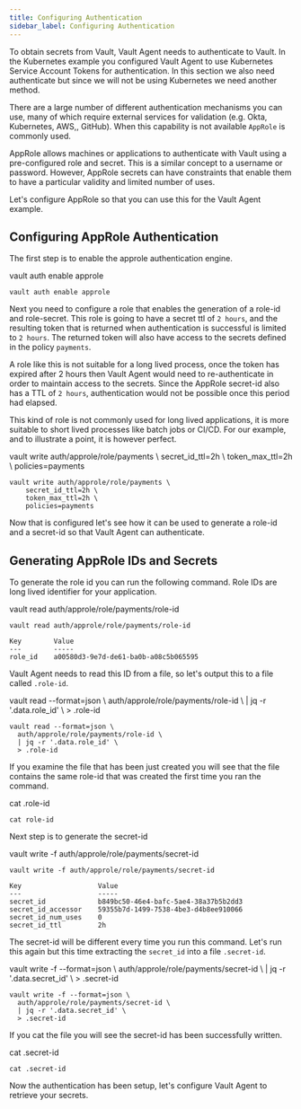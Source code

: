 ```yaml
---
title: Configuring Authentication
sidebar_label: Configuring Authentication
---
```


To obtain secrets from Vault, Vault Agent needs to authenticate to Vault.
In the Kubernetes example you configured Vault Agent to use Kubernetes
Service Account Tokens for authentication. In this section we also need 
authenticate but since we will not be using Kubernetes we need another method.

There are a large number of different authentication mechanisms you can use,
many of which require external services for validation (e.g. Okta, Kubernetes,
AWS,, GitHub). When this capability is not available `AppRole` is commonly
used.

AppRole allows machines or applications to authenticate with Vault using a
pre-configured role and secret. This is a similar concept to a username or
password. However, AppRole secrets can have constraints that enable them to
have a particular validity and limited number of uses.

Let's configure AppRole so that you can use this for the Vault Agent example.

## Configuring AppRole Authentication

The first step is to enable the approle authentication engine.

<VSCodeTerminal target="Vault">
  <Command>vault auth enable approle</Command>
</VSCodeTerminal>

```shell
vault auth enable approle
```

Next you need to configure a role that enables the generation of a role-id
and role-secret. This role is going to have a secret ttl of `2 hours`, and
the resulting token that is returned when authentication is successful is 
limited to `2 hours`. The returned token will also have access to the 
secrets defined in the policy `payments`.

A role like this is not suitable for a long lived process, once the token
has expired after 2 hours then Vault Agent would need to re-authenticate
in order to maintain access to the secrets. Since the AppRole secret-id
also has a TTL of `2 hours`, authentication would not be possible once 
this period had elapsed. 

This kind of role is not commonly used for long lived applications, it is more
suitable to short lived processes like batch jobs or CI/CD. For our example, 
and to illustrate a point, it is however perfect.

<VSCodeTerminal target="Vault">
  <Command>
    vault write auth/approle/role/payments \
      secret_id_ttl=2h \
      token_max_ttl=2h \
      policies=payments
  </Command>
</VSCodeTerminal>

```shell
vault write auth/approle/role/payments \
    secret_id_ttl=2h \
    token_max_ttl=2h \
    policies=payments
```

Now that is configured let's see how it can be used to generate a role-id
and a secret-id so that Vault Agent can authenticate.

## Generating AppRole IDs and Secrets

To generate the role id you can run the following command. Role IDs are long
lived identifier for your application. 

<VSCodeTerminal target="Vault">
  <Command>
    vault read auth/approle/role/payments/role-id
  </Command>
</VSCodeTerminal>

```shell
vault read auth/approle/role/payments/role-id
```

```
Key        Value
---        -----
role_id    a00580d3-9e7d-de61-ba0b-a08c5b065595
```

Vault Agent needs to read this ID from a file, so let's output this to a
file called `.role-id`.

<VSCodeTerminal target="Vault">
  <Command>
    vault read --format=json \
      auth/approle/role/payments/role-id \
      | jq -r '.data.role_id' \
      > .role-id
  </Command>
</VSCodeTerminal>

```shell
vault read --format=json \
  auth/approle/role/payments/role-id \
  | jq -r '.data.role_id' \
  > .role-id
```

If you examine the file that has been just created you will see that the
file contains the same role-id that was created the first time you ran
the command.

<VSCodeTerminal target="Vault">
  <Command>cat .role-id</Command>
</VSCodeTerminal>

```shell
cat role-id
```

Next step is to generate the secret-id

<VSCodeTerminal target="Vault">
  <Command>vault write -f auth/approle/role/payments/secret-id</Command>
</VSCodeTerminal>

```shell
vault write -f auth/approle/role/payments/secret-id
```

```shell
Key                   Value
---                   -----
secret_id             b849bc50-46e4-bafc-5ae4-38a37b5b2dd3
secret_id_accessor    59355b7d-1499-7538-4be3-d4b8ee910066
secret_id_num_uses    0
secret_id_ttl         2h
```

The secret-id will be different every time you run this command. Let's run
this again but this time extracting the `secret_id` into a file `.secret-id`.

<VSCodeTerminal target="Vault">
  <Command>
    vault write -f --format=json \
      auth/approle/role/payments/secret-id \
      | jq -r '.data.secret_id' \
      > .secret-id
  </Command>
</VSCodeTerminal>

```shell
vault write -f --format=json \
  auth/approle/role/payments/secret-id \
  | jq -r '.data.secret_id' \
  > .secret-id
```

If you cat the file you will see the secret-id has been successfully written.

<VSCodeTerminal target="Vault">
  <Command>cat .secret-id</Command>
</VSCodeTerminal>

```shell
cat .secret-id
```

Now the authentication has been setup, let's configure Vault Agent to retrieve
your secrets.